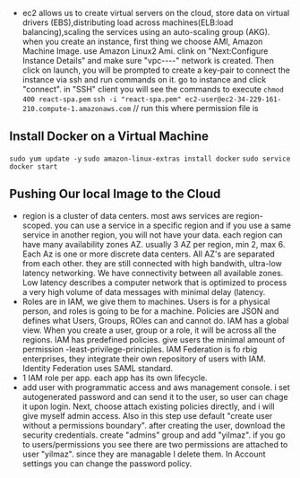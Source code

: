 - ec2 allows us to create virtual servers on the cloud, store data on virtual drivers (EBS),distributing load across machines(ELB:load balancing),scaling the services using an auto-scaling group (AKG). when you create an instance, first thing we choose AMI, Amazon Machine Image. use Amazon Linux2 Ami. clink on "Next:Configure Instance Details" and make sure "vpc----" network is created. Then click on launch, you will be prompted to create a key-pair to connect the instance via ssh and run commands on it. go to instance and click "connect". in "SSH" client you will see the commands to execute
  `chmod 400 react-spa.pem`
  `ssh -i "react-spa.pem" ec2-user@ec2-34-229-161-210.compute-1.amazonaws.com` // run this where permission file is

## Install Docker on a Virtual Machine

`sudo yum update -y`
`sudo amazon-linux-extras install docker`
`sudo service docker start`

## Pushing Our local Image to the Cloud

- region is a cluster of data centers. most aws services are region-scoped. you can use a service in a specific region and if you use a same service in another region, you will not have your data. each region can have many availability zones AZ. usually 3 AZ per region, min 2, max 6. Each Az is one or more discrete data centers. All AZ's are separated from each other. they are still connected with high bandwith, ultra-low latency networking. We have connectivity between all available zones. Low latency describes a computer network that is optimized to process a very high volume of data messages with minimal delay (latency.
- Roles are in IAM, we give them to machines. Users is for a physical person, and roles is going to be for a machine. Policies are JSON and defines what Users, Groups, ROles can and cannot do. IAM has a global view. When you create a user, group or a role, it will be across all the regions. IAM has predefined policies. give users the minimal amount of permission -least-privilege-principles. IAM Federation is fo rbig enterprises, they integrate their own repository of users with IAM. Identity Federation uses SAML standard.
- 1 IAM role per app. each app has its own lifecycle.
- add user with programmatic access and aws management console. i set autogenerated password and can send it to the user, so user can chage it upon login. Next, choose attach existing policies directly, and i will give myself admin access. Also in this step use default "create user without a permissions boundary". after creating the user, download the security credentials. create "admins" group and add "yilmaz". if you go to users/permissions you see there are two permissions are attached to user "yilmaz". since they are managable I delete them. In Account settings you can change the password policy.
